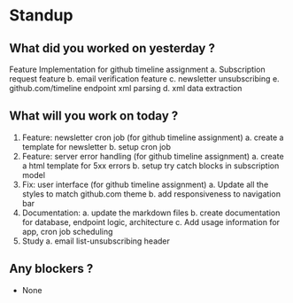 #  Standup

## What did you worked on yesterday ?
Feature Implementation for github timeline assignment
    a. Subscription request feature
    b. email verification feature
    c. newsletter unsubscribing
    e. github.com/timeline endpoint xml parsing
    d. xml data extraction


## What will you work on today ?
1. Feature: newsletter cron job (for github timeline assignment)
    a. create a template for newsletter
    b. setup cron job
2. Feature: server error handling (for github timeline assignment)
    a. create a html template for 5xx errors
    b. setup try catch blocks in subscription model
3. Fix: user interface (for github timeline assignment)
    a. Update all the styles to match github.com theme
    b. add responsiveness to navigation bar
4. Documentation:
    a. update the markdown files
    b. create documentation for database, endpoint logic, architecture
    c. Add usage information for app, cron job scheduling
5. Study
    a. email list-unsubscribing header

## Any blockers ?
- None
